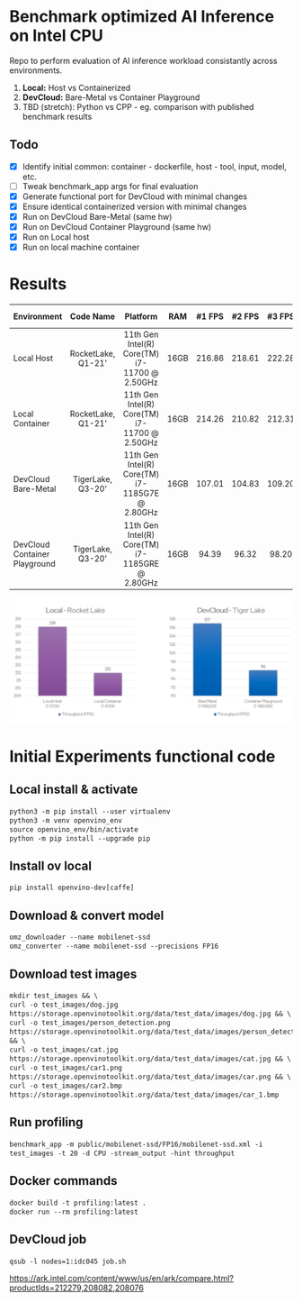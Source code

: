 # Benchmark optimized AI Inference on Intel CPU
Repo to perform evaluation of AI inference workload consistantly across environments.

1. **Local:** Host vs Containerized
2. **DevCloud:** Bare-Metal vs Container Playground
3. TBD (stretch): Python vs CPP - eg. comparison with published benchmark results

## Todo
- [x] Identify initial common: container - dockerfile, host - tool, input, model, etc.
- [ ] Tweak benchmark_app args for final evaluation
- [x] Generate functional port for DevCloud with minimal changes
- [x] Ensure identical containerized version with minimal changes
- [x] Run on DevCloud Bare-Metal (same hw)
- [x] Run on DevCloud Container Playground (same hw)
- [x] Run on Local host
- [x] Run on local machine container

# Results
| Environment | Code Name | Platform | RAM | #1 FPS | #2 FPS | #3 FPS | Median FPS
| :---- | :---: | :---: | :---: | :---: | :---: | :---: | :---: |
| Local Host | RocketLake, Q1-21' | 11th Gen Intel(R) Core(TM) i7-11700 @ 2.50GHz | 16GB | 216.86 | 218.61 | 222.28 | 218 |
| Local Container | RocketLake, Q1-21' | 11th Gen Intel(R) Core(TM) i7-11700 @ 2.50GHz | 16GB | 214.26 | 210.82 | 212.31 | 212 |
| DevCloud Bare-Metal | TigerLake, Q3-20' | 11th Gen Intel(R) Core(TM) i7-1185G7E @ 2.80GHz | 16GB | 107.01 | 104.83 | 109.20 | 107 |
| DevCloud Container Playground | TigerLake, Q3-20' | 11th Gen Intel(R) Core(TM) i7-1185GRE @ 2.80GHz | 16GB | 94.39 | 96.32 | 98.20 | 96 |

<p align="center">
  <img width="720" src="graph.PNG">
</p>

# Initial Experiments functional code

## Local install & activate
```
python3 -m pip install --user virtualenv 
python3 -m venv openvino_env
source openvino_env/bin/activate
python -m pip install --upgrade pip
```

## Install ov local
```
pip install openvino-dev[caffe]
```

## Download & convert model
```
omz_downloader --name mobilenet-ssd
omz_converter --name mobilenet-ssd --precisions FP16
```

## Download test images
```
mkdir test_images && \
curl -o test_images/dog.jpg https://storage.openvinotoolkit.org/data/test_data/images/dog.jpg && \
curl -o test_images/person_detection.png https://storage.openvinotoolkit.org/data/test_data/images/person_detection.png && \
curl -o test_images/cat.jpg https://storage.openvinotoolkit.org/data/test_data/images/cat.jpg && \
curl -o test_images/car1.png https://storage.openvinotoolkit.org/data/test_data/images/car.png && \
curl -o test_images/car2.bmp https://storage.openvinotoolkit.org/data/test_data/images/car_1.bmp
```

## Run profiling
```
benchmark_app -m public/mobilenet-ssd/FP16/mobilenet-ssd.xml -i test_images -t 20 -d CPU -stream_output -hint throughput
```

## Docker commands
```
docker build -t profiling:latest .
docker run --rm profiling:latest
```

## DevCloud job
```
qsub -l nodes=1:idc045 job.sh
```

https://ark.intel.com/content/www/us/en/ark/compare.html?productIds=212279,208082,208076
